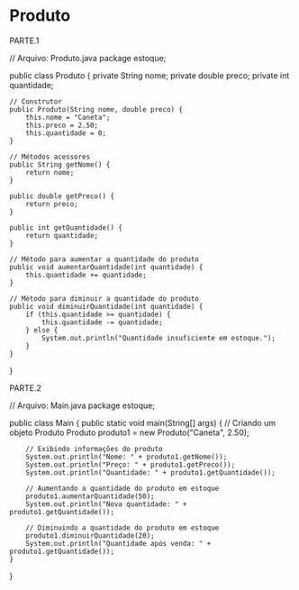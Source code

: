 # Produto

PARTE.1


// Arquivo: Produto.java
package estoque;

public class Produto {
    private String nome;
    private double preco;
    private int quantidade;
    
    // Construtor
    public Produto(String nome, double preco) {
        this.nome = "Caneta";
        this.preco = 2.50;
        this.quantidade = 0;
    }
    
    // Métodos acessores
    public String getNome() {
        return nome;
    }
    
    public double getPreco() {
        return preco;
    }
    
    public int getQuantidade() {
        return quantidade;
    }
    
    // Método para aumentar a quantidade do produto
    public void aumentarQuantidade(int quantidade) {
        this.quantidade += quantidade;
    }
    
    // Método para diminuir a quantidade do produto
    public void diminuirQuantidade(int quantidade) {
        if (this.quantidade >= quantidade) {
            this.quantidade -= quantidade;
        } else {
            System.out.println("Quantidade insuficiente em estoque.");
        }
    }
}



PARTE.2


// Arquivo: Main.java
package estoque;

public class Main {
    public static void main(String[] args) {
        // Criando um objeto Produto
        Produto produto1 = new Produto("Caneta", 2.50);
        
        // Exibindo informações do produto
        System.out.println("Nome: " + produto1.getNome());
        System.out.println("Preço: " + produto1.getPreco());
        System.out.println("Quantidade: " + produto1.getQuantidade());
        
        // Aumentando a quantidade do produto em estoque
        produto1.aumentarQuantidade(50);
        System.out.println("Nova quantidade: " + produto1.getQuantidade());
        
        // Diminuindo a quantidade do produto em estoque
        produto1.diminuirQuantidade(20);
        System.out.println("Quantidade após venda: " + produto1.getQuantidade());
    }
}
